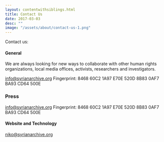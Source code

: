 ```yaml
---
layout: contentwithsiblings.html
title: Contact Us
date: 2017-03-03
desc: ""
image: "/assets/about/contact-us-1.png"
---
```


 Contact us:

 #### General

 We are always looking for new ways to collaborate with other human rights organizations, local media offices, activists, researchers and investigators.

 [info@syrianarchive.org](mailto:info@syrianarchive.org)
 Fingerprint: 8468 60C2 1A97 E70E 520D 8B83 0AF7 BA93 CD64 500E

 ### Press

 [info@syrianarchive.org](mailto:info@syrianarchive.org)
 Fingerprint: 8468 60C2 1A97 E70E 520D 8B83 0AF7 BA93 CD64 500E


 #### Website and Technology

 [niko@syrianarchive.org](mailto:niko@syrianarchive.org)

